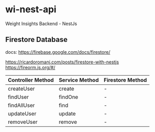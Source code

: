 # wi-nest-api
Weight Insights Backend - NestJs

## Firestore Database
docs: https://firebase.google.com/docs/firestore/

https://ricardoromanj.com/posts/firestore-with-nestjs
https://fireorm.js.org/#/

| Controller Method | Service Method | Firestore Method |
|:------------------|:---------------|:-----------------|
| createUser        | create         | -                |
| findUser          | findOne        | -                |
| findAllUser       | find           | -                |
| updateUser        | update         | -                |
| removeUser        | remove         | -                |

